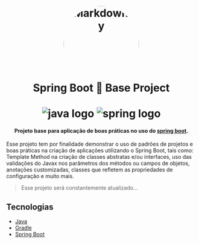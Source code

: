 <h1 align="center">
  <br>
  <a href="https://github.com/marksduarte/microservices-springboot">
  <img src="https://marksduarte.dev/img/logo.png" alt="Markdownify" width="200" style="border-radius: 50%"></a>
  <br>
  Spring Boot 💚 Base Project
  <br>
  <br>
  <div align="center">
    <img alt="java logo" src="https://img.shields.io/badge/Java-ED8B00?style=for-the-badge&logo=openjdk&logoColor=white">
    <img alt="spring logo" src="https://img.shields.io/badge/Spring-6DB33F?style=for-the-badge&logo=spring&logoColor=white">
  </div>
</h1>

<h4 align="center">Projeto base para aplicação de boas práticas no uso do <a href="https://spring.io">spring boot</a>.</h4>

Esse projeto tem por finalidade demonstrar o uso de padrões de projetos e boas práticas na criação de aplicações utilizando
o Spring Boot, tais como: Template Method na criação de classes abstratas e/ou interfaces, uso das validações do Javax nos
parâmetros dos métodos ou campos de objetos, anotações customizadas, classes que refletem as propriedades de configuração e 
muito mais.  
  
> Esse projeto será constantemente atualizado... 

## Tecnologias

- [Java](https://openjdk.org/)
- [Gradle](https://gradle.org/)
- [Spring Boot](https://spring.io/projects/spring-boot)
